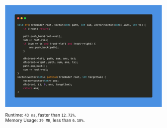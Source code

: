 ![](https://github.com/archishmanghos/code-images/blob/master/Leetcode/113.png)

Runtime: `43 ms`, faster than `12.72%`.<br>
Memory Usage: `39 MB`, less than `6.18%`.